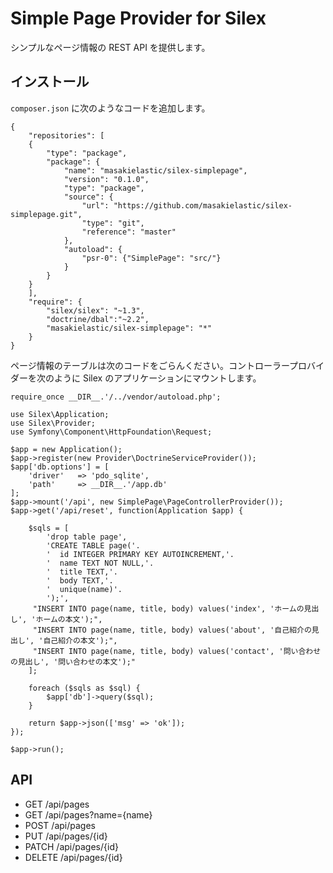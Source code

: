 Simple Page Provider for Silex
==============================

シンプルなページ情報の REST API を提供します。

インストール
----------

`composer.json` に次のようなコードを追加します。

    {
        "repositories": [
        {
            "type": "package",
            "package": {
                "name": "masakielastic/silex-simplepage",
                "version": "0.1.0",
                "type": "package",
                "source": {
                    "url": "https://github.com/masakielastic/silex-simplepage.git",
                    "type": "git",
                    "reference": "master"
                },
                "autoload": {
                    "psr-0": {"SimplePage": "src/"}
                }
            }
        }
        ],
        "require": {
            "silex/silex": "~1.3",
            "doctrine/dbal":"~2.2",
            "masakielastic/silex-simplepage": "*"
        }
    }


ページ情報のテーブルは次のコードをごらんください。コントローラープロバイダーを次のように Silex のアプリケーションにマウントします。

    require_once __DIR__.'/../vendor/autoload.php';

    use Silex\Application;
    use Silex\Provider;
    use Symfony\Component\HttpFoundation\Request;

    $app = new Application();
    $app->register(new Provider\DoctrineServiceProvider());
    $app['db.options'] = [
        'driver'   => 'pdo_sqlite',
        'path'     => __DIR__.'/app.db'
    ];
    $app->mount('/api', new SimplePage\PageControllerProvider());
    $app->get('/api/reset', function(Application $app) {

        $sqls = [
            'drop table page',
            'CREATE TABLE page('.
            '  id INTEGER PRIMARY KEY AUTOINCREMENT,'.
            '  name TEXT NOT NULL,'.
            '  title TEXT,'.
            '  body TEXT,'.
            '  unique(name)'.
            ');',
         "INSERT INTO page(name, title, body) values('index', 'ホームの見出し', 'ホームの本文');",
         "INSERT INTO page(name, title, body) values('about', '自己紹介の見出し', '自己紹介の本文');",
         "INSERT INTO page(name, title, body) values('contact', '問い合わせの見出し', '問い合わせの本文');"
        ];

        foreach ($sqls as $sql) {
            $app['db']->query($sql); 
        }

        return $app->json(['msg' => 'ok']);
    });

    $app->run();

API
---

 * GET /api/pages
 * GET /api/pages?name={name}
 * POST /api/pages
 * PUT /api/pages/{id}
 * PATCH /api/pages/{id}
 * DELETE /api/pages/{id}